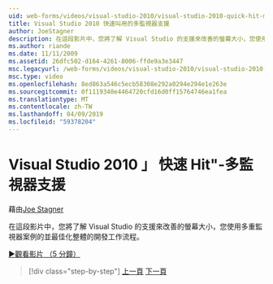 ```yaml
---
uid: web-forms/videos/visual-studio-2010/visual-studio-2010-quick-hit-multi-monitor-support
title: Visual Studio 2010 快速叫用的多監視器支援
author: JoeStagner
description: 在這段影片中，您將了解 Visual Studio 的支援來改善的螢幕大小，您使用多重監視器案例的並最佳化整體...
ms.author: riande
ms.date: 11/11/2009
ms.assetid: 26dfc502-d164-4261-8006-ffde9a3e3447
msc.legacyurl: /web-forms/videos/visual-studio-2010/visual-studio-2010-quick-hit-multi-monitor-support
msc.type: video
ms.openlocfilehash: 8ed863a546c5ecb58308e292a0294e294e1e263e
ms.sourcegitcommit: 0f1119340e4464720cfd16d0ff15764746ea1fea
ms.translationtype: MT
ms.contentlocale: zh-TW
ms.lasthandoff: 04/09/2019
ms.locfileid: "59378204"
---
```

# <a name="visual-studio-2010-quick-hit---multi-monitor-support"></a>Visual Studio 2010 」 快速 Hit"-多監視器支援

藉由[Joe Stagner](https://github.com/JoeStagner)

在這段影片中，您將了解 Visual Studio 的支援來改善的螢幕大小，您使用多重監視器案例的並最佳化整體的開發工作流程。 

[&#9654;觀看影片 （5 分鐘）](https://channel9.msdn.com/Blogs/ASP-NET-Site-Videos/visual-studio-2010-quick-hit-multi-monitor-support)

> [!div class="step-by-step"]
> [上一頁](visual-studio-2010-quick-hit-intellisense-smart-lists.md)
> [下一頁](visual-studio-2010-quick-hit-new-web-project-template.md)
